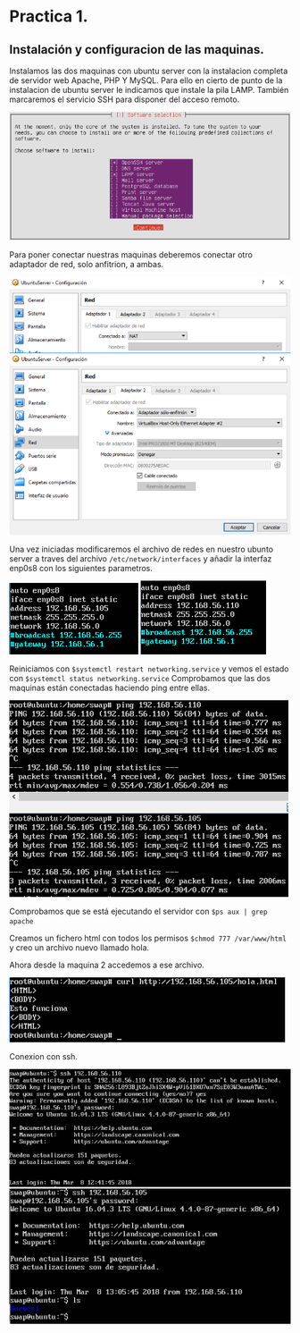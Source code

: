 ﻿# Practica 1.

## Instalación  y configuracion de las maquinas.

Instalamos las dos maquinas con ubuntu server con la instalacion completa de servidor web Apache, PHP Y MySQL.
Para ello en cierto de punto de la instalacion de ubuntu server le indicamos que instale la pila LAMP. También
marcaremos el servicio SSH para disponer del acceso remoto.

![img](https://github.com/suribel/SWAP/blob/master/img/p1/soft.png)

Para poner conectar nuestras maquinas deberemos conectar otro adaptador de red, solo anfitrion, a ambas.

![img](https://github.com/suribel/SWAP/blob/master/img/p1/P1-1.PNG)

Una vez iniciadas modificaremos el archivo de redes en nuestro ubunto server a traves del archivo `/etc/network/interfaces`
y añadir la interfaz enp0s8 con los siguientes parametros.

![img](https://github.com/suribel/SWAP/blob/master/img/p1/red1.PNG)
![img](https://github.com/suribel/SWAP/blob/master/img/p1/red2.PNG)

Reiniciamos con `$systemctl restart networking.service`
y vemos el estado con `$systemctl status networking.service`
Comprobamos que las dos maquinas están conectadas haciendo ping entre ellas.

![img](https://github.com/suribel/SWAP/blob/master/img/p1/ping.PNG)

Comprobamos que se está ejecutando el servidor con `$ps aux | grep apache`

Creamos un fichero html con todos los permisos `$chmod 777 /var/www/html` y creo un archivo nuevo llamado hola.

Ahora desde la maquina 2 accedemos a ese archivo.

![img](https://github.com/suribel/SWAP/blob/master/img/p1/hola.PNG)

Conexion con ssh.

![img](https://github.com/suribel/SWAP/blob/master/img/p1/ssh1.PNG)
![img](https://github.com/suribel/SWAP/blob/master/img/p1/ssh2.PNG)



